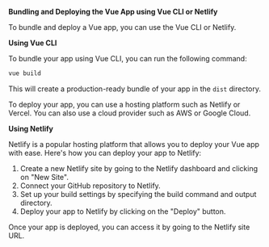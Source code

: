 **Bundling and Deploying the Vue App using Vue CLI or Netlify**

To bundle and deploy a Vue app, you can use the Vue CLI or Netlify.

**Using Vue CLI**

To bundle your app using Vue CLI, you can run the following command:
```bash
vue build
```
This will create a production-ready bundle of your app in the `dist` directory.

To deploy your app, you can use a hosting platform such as Netlify or Vercel. You can also use a cloud provider such as AWS or Google Cloud.

**Using Netlify**

Netlify is a popular hosting platform that allows you to deploy your Vue app with ease. Here's how you can deploy your app to Netlify:

1. Create a new Netlify site by going to the Netlify dashboard and clicking on "New Site".
2. Connect your GitHub repository to Netlify.
3. Set up your build settings by specifying the build command and output directory.
4. Deploy your app to Netlify by clicking on the "Deploy" button.

Once your app is deployed, you can access it by going to the Netlify site URL.